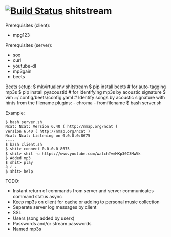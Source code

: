 [![Build Status](https://travis-ci.org/nijotz/shitstream.svg?branch=master)](https://travis-ci.org/nijotz/shitstream)
shitstream
==========

Prerequisites (client):
* mpg123

Prerequisites (server):
* sox
* curl
* youtube-dl
* mp3gain
* beets

Beets setup:
    $ mkvirtualenv shitstream
    $ pip install beets       # for auto-tagging mp3s
    $ pip install pyacoustid  # for identifying mp3s by acoustic signature
    $ vim ~/.config/beets/config.yaml
    # Identify songs by acoustic signature with hints from the filename
    plugins:
        - chroma
        - fromfilename
    $ bash server.sh

Example:

    $ bash server.sh
    Ncat: Ncat: Version 6.40 ( http://nmap.org/ncat )
    Version 6.40 ( http://nmap.org/ncat )
    Ncat: Ncat: Listening on 0.0.0.0:8675
    ----
    $ bash client.sh
    $ shit> connect 0.0.0.0 8675
    $ shit> shit -u https://www.youtube.com/watch?v=MKp30C3MwVk
    $ Added mp3
    $ shit> play
    ♫ ♪ ♩
    $ shit> help

TODO:
* Instant return of commands from server and server communicates command status async
* Keep mp3s on client for cache or adding to personal music collection
* Separate server log messages by client
* SSL
* Users (song added by userx)
* Passwords and/or stream passwords
* Named mp3s
